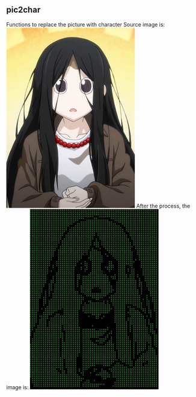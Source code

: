 ## pic2char
Functions to replace the picture with character
Source image is:
![pic](./baoerjie.jpg)
After the process, the image is:
![pic](./output.jpg)
